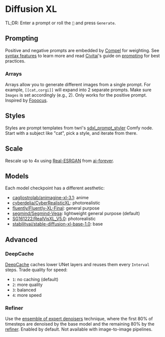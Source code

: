 # Diffusion XL

TL;DR: Enter a prompt or roll the `🎲` and press `Generate`.

## Prompting

Positive and negative prompts are embedded by [Compel](https://github.com/damian0815/compel) for weighting. See [syntax features](https://github.com/damian0815/compel/blob/main/doc/syntax.md) to learn more and read [Civitai](https://civitai.com)'s guide on [prompting](https://education.civitai.com/civitais-prompt-crafting-guide-part-1-basics/) for best practices.

### Arrays

Arrays allow you to generate different images from a single prompt. For example, `[[cat,corgi]]` will expand into 2 separate prompts. Make sure `Images` is set accordingly (e.g., 2). Only works for the positive prompt. Inspired by [Fooocus](https://github.com/lllyasviel/Fooocus/pull/1503).

## Styles

Styles are prompt templates from twri's [sdxl_prompt_styler](https://github.com/twri/sdxl_prompt_styler) Comfy node. Start with a subject like "cat", pick a style, and iterate from there.

## Scale

Rescale up to 4x using [Real-ESRGAN](https://github.com/xinntao/Real-ESRGAN) from [ai-forever](https://huggingface.co/ai-forever/Real-ESRGAN).

## Models

Each model checkpoint has a different aesthetic:

* [cagliostrolab/animagine-xl-3.1](https://huggingface.co/cagliostrolab/animagine-xl-3.1): anime
* [cyberdelia/CyberRealisticXL](https://huggingface.co/cyberdelia/CyberRealsticXL): photorealistic
* [fluently/Fluently-XL-Final](https://huggingface.co/fluently/Fluently-XL-Final): general purpose
* [segmind/Segmind-Vega](https://huggingface.co/segmind/Segmind-Vega): lightweight general purpose (default)
* [SG161222/RealVisXL_V5.0](https://huggingface.co/SG161222/RealVisXL_V5.0): photorealistic
* [stabilityai/stable-diffusion-xl-base-1.0](https://huggingface.co/stabilityai/stable-diffusion-xl-base-1.0): base

## Advanced

### DeepCache

[DeepCache](https://github.com/horseee/DeepCache) caches lower UNet layers and reuses them every `Interval` steps. Trade quality for speed:
* `1`: no caching (default)
* `2`: more quality
* `3`: balanced
* `4`: more speed

### Refiner

Use the [ensemble of expert denoisers](https://research.nvidia.com/labs/dir/eDiff-I/) technique, where the first 80% of timesteps are denoised by the base model and the remaining 80% by the [refiner](https://huggingface.co/stabilityai/stable-diffusion-xl-refiner-1.0). Enabled by default. Not available with image-to-image pipelines.
